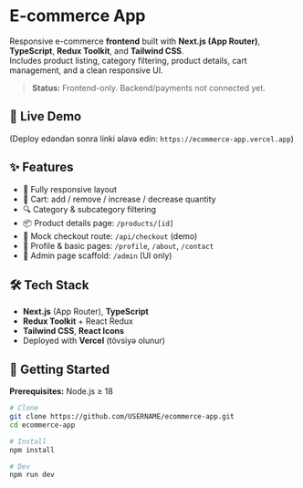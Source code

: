# E-commerce App

Responsive e-commerce **frontend** built with **Next.js (App Router)**, **TypeScript**, **Redux Toolkit**, and **Tailwind CSS**.  
Includes product listing, category filtering, product details, cart management, and a clean responsive UI.

> **Status:** Frontend-only. Backend/payments not connected yet.

## 🔗 Live Demo
(Deploy edəndən sonra linki əlavə edin: `https://ecommerce-app.vercel.app`)

## ✨ Features
- 📱 Fully responsive layout
- 🛒 Cart: add / remove / increase / decrease quantity
- 🔍 Category & subcategory filtering
- 📦 Product details page: `/products/[id]`
- 🧾 Mock checkout route: `/api/checkout` (demo)
- 👤 Profile & basic pages: `/profile`, `/about`, `/contact`
- 🧰 Admin page scaffold: `/admin` (UI only)

## 🛠 Tech Stack
- **Next.js** (App Router), **TypeScript**
- **Redux Toolkit** + React Redux
- **Tailwind CSS**, **React Icons**
- Deployed with **Vercel** (tövsiyə olunur)

## 🚀 Getting Started
**Prerequisites:** Node.js ≥ 18

```bash
# Clone
git clone https://github.com/USERNAME/ecommerce-app.git
cd ecommerce-app

# Install
npm install

# Dev
npm run dev
